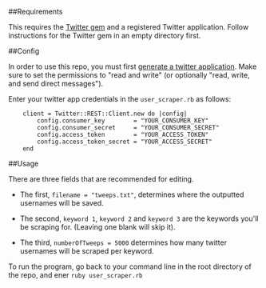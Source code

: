 ##Requirements

This requires the [Twitter gem](https://github.com/sferik/twitter) and a registered Twitter application. Follow instructions for the Twitter gem in an empty directory first. 

##Config

In order to use this repo, you must first [generate a twitter application](https://apps.twitter.com/). Make sure to set the permissions to "read and write" (or optionally "read, write, and send direct messages"). 

Enter your twitter app credentials in the <code>user_scraper.rb</code> as follows:

        client = Twitter::REST::Client.new do |config|
            config.consumer_key        = "YOUR_CONSUMER_KEY"
            config.consumer_secret     = "YOUR_CONSUMER_SECRET"
            config.access_token        = "YOUR_ACCESS_TOKEN"
            config.access_token_secret = "YOUR_ACCESS_SECRET"
        end

##Usage

There are three fields that are recommended for editing. 

* The first, <code>filename = "tweeps.txt"</code>, determines where the outputted usernames will be saved. 

* The second, <code>keyword 1</code>, <code>keyword 2</code> and <code>keyword 3</code> are the keywords you'll be scraping for. (Leaving one blank will skip it).

* The third, <code>numberOfTweeps = 5000</code> determines how many twitter usernames will be scraped per keyword.

To run the program, go back to your command line in the root directory of the repo, and ener <code>ruby user_scraper.rb</code>


